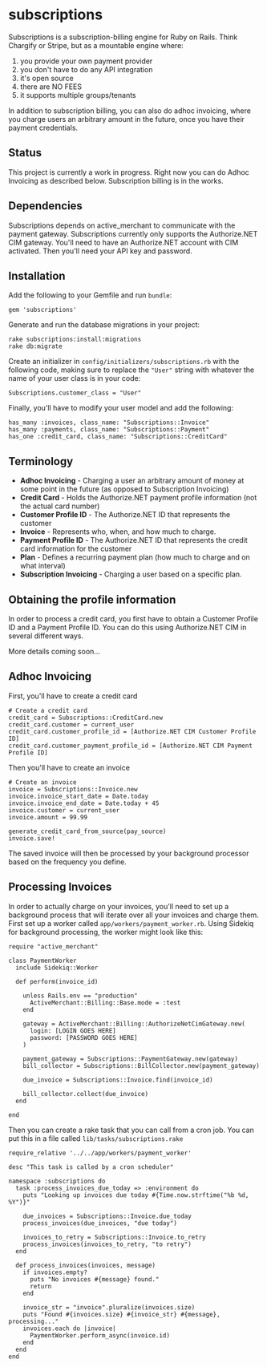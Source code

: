 subscriptions
=============

Subscriptions is a subscription-billing engine for Ruby on Rails. Think Chargify or Stripe, but as a mountable engine where:

1. you provide your own payment provider
2. you don't have to do any API integration
3. it's open source
4. there are NO FEES
5. it supports multiple groups/tenants

In addition to subscription billing, you can also do adhoc invoicing, where you charge users an arbitrary amount in the
future, once you have their payment credentials.

Status
------

This project is currently a work in progress. Right now you can do Adhoc Invoicing as described below. Subscription billing
is in the works.

Dependencies
------------

Subscriptions depends on active_merchant to communicate with the payment gateway. Subscriptions currently only supports the 
Authorize.NET CIM gateway. You'll need to have an Authorize.NET account with CIM activated. Then you'll need your API key 
and password.

Installation
------------

Add the following to your Gemfile and run ```bundle```:

```gem 'subscriptions'```

Generate and run the database migrations in your project:

```
rake subscriptions:install:migrations
rake db:migrate
```

Create an initializer in ```config/initializers/subscriptions.rb``` with the following code, making sure to replace the
```"User"``` string with whatever the name of your user class is in your code:

```
Subscriptions.customer_class = "User" 
```

Finally, you'll have to modify your user model and add the following:

```
has_many :invoices, class_name: "Subscriptions::Invoice"
has_many :payments, class_name: "Subscriptions::Payment"
has_one :credit_card, class_name: "Subscriptions::CreditCard"
```



Terminology
-----------
- **Adhoc Invoicing** - Charging a user an arbitrary amount of money at some point in the future (as opposed to Subscription Invoicing)
- **Credit Card** - Holds the Authorize.NET payment profile information (not the actual card number)
- **Customer Profile ID** - The Authorize.NET ID that represents the customer
- **Invoice** - Represents who, when, and how much to charge.
- **Payment Profile ID** - The Authorize.NET ID that represents the credit card information for the customer
- **Plan** - Defines a recurring payment plan (how much to charge and on what interval)
- **Subscription Invoicing** - Charging a user based on a specific plan.


Obtaining the profile information
---------------------------------------------------

In order to process a credit card, you first have to obtain a Customer Profile ID and a Payment Profile ID. You can
do this using Authorize.NET CIM in several different ways.

More details coming soon...


Adhoc Invoicing
---------------

First, you'll have to create a credit card
```
# Create a credit card
credit_card = Subscriptions::CreditCard.new
credit_card.customer = current_user
credit_card.customer_profile_id = [Authorize.NET CIM Customer Profile ID]
credit_card.customer_payment_profile_id = [Authorize.NET CIM Payment Profile ID]
```

Then you'll have to create an invoice
```
# Create an invoice
invoice = Subscriptions::Invoice.new
invoice.invoice_start_date = Date.today
invoice.invoice_end_date = Date.today + 45
invoice.customer = current_user
invoice.amount = 99.99

generate_credit_card_from_source(pay_source)
invoice.save!
```

The saved invoice will then be processed by your background processor 
based on the frequency you define.

Processing Invoices
-------------------
In order to actually charge on your invoices, you'll need to set up a 
background process that will iterate over all your invoices and charge
them. First set up a worker called ```app/workers/payment_worker.rb```. 
Using Sidekiq for background processing, the worker might look like this:

```
require "active_merchant"

class PaymentWorker
  include Sidekiq::Worker

  def perform(invoice_id)

    unless Rails.env == "production"
      ActiveMerchant::Billing::Base.mode = :test
    end

    gateway = ActiveMerchant::Billing::AuthorizeNetCimGateway.new(
      login: [LOGIN GOES HERE]
      password: [PASSWORD GOES HERE]
    )

    payment_gateway = Subscriptions::PaymentGateway.new(gateway)
    bill_collector = Subscriptions::BillCollector.new(payment_gateway)

    due_invoice = Subscriptions::Invoice.find(invoice_id)

    bill_collector.collect(due_invoice)
  end

end
```

Then you can create a rake task that you can call from a cron job. You can
put this in a file called ```lib/tasks/subscriptions.rake```

```
require_relative '../../app/workers/payment_worker'

desc "This task is called by a cron scheduler"

namespace :subscriptions do
  task :process_invoices_due_today => :environment do
    puts "Looking up invoices due today #{Time.now.strftime("%b %d, %Y")}"

    due_invoices = Subscriptions::Invoice.due_today
    process_invoices(due_invoices, "due today")

    invoices_to_retry = Subscriptions::Invoice.to_retry
    process_invoices(invoices_to_retry, "to retry")
  end

  def process_invoices(invoices, message)
    if invoices.empty?
      puts "No invoices #{message} found."
      return
    end

    invoice_str = "invoice".pluralize(invoices.size)
    puts "Found #{invoices.size} #{invoice_str} #{message}, processing..."
    invoices.each do |invoice|
      PaymentWorker.perform_async(invoice.id)
    end
  end
end

```
